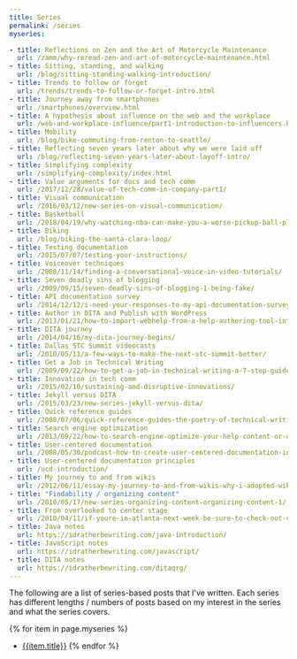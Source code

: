 ```yaml
---
title: Series
permalink: /series
myseries:

- title: Reflections on Zen and the Art of Motorcycle Maintenance
  url: /zamm/why-reread-zen-and-art-of-motorcycle-maintenance.html 
- title: Sitting, standing, and walking
  url: /blog/sitting-standing-walking-introduction/
- title: Trends to follow or forget
  url: /trends/trends-to-follow-or-forget-intro.html
- title: Journey away from smartphones
  url: /smartphones/overview.html
- title: A hypothesis about influence on the web and the workplace
  url: /web-and-workplace-influence/part1-introduction-to-influencers.html
- title: Mobility
  url: /blog/bike-commuting-from-renton-to-seattle/
- title: Reflecting seven years later about why we were laid off
  url: /blog/reflecting-seven-years-later-about-layoff-intro/
- title: Simplifying complexity
  url: /simplifying-complexity/index.html
- title: Value arguments for docs and tech comm
  url: /2017/12/28/value-of-tech-comm-in-company-part1/
- title: Visual communication
  url: /2016/03/12/new-series-on-visual-communication/
- title: Basketball
  url: /2018/04/19/why-watching-nba-can-make-you-a-worse-pickup-ball-player
- title: Biking
  url: /blog/biking-the-santa-clara-loop/
- title: Testing documentation
  url: /2015/07/07/testing-your-instructions/
- title: Voiceover techniques
  url: /2008/11/14/finding-a-conversational-voice-in-video-tutorials/
- title: Seven deadly sins of blogging
  url: /2009/09/15/seven-deadly-sins-of-blogging-1-being-fake/
- title: API documentation survey
  url: /2014/12/12/i-need-your-responses-to-my-api-documentation-survey/
- title: Author in DITA and Publish with WordPress
  url: /2013/01/21/how-to-import-webhelp-from-a-help-authoring-tool-into-wordpress/
- title: DITA journey
  url: /2014/04/16/my-dita-journey-begins/
- title: Dallas STC Summit videocasts
  url: /2010/05/11/a-few-ways-to-make-the-next-stc-summit-better/
- title: Get a Job in Technical Writing
  url: /2009/09/22/how-to-get-a-job-in-technical-writing-a-7-step-guide-for-students/
- title: Innovation in tech comm
  url: /2015/02/10/sustaining-and-disruptive-innovations/
- title: Jekyll versus DITA
  url: /2015/03/23/new-series-jekyll-versus-dita/
- title: Quick reference guides
  url: /2008/07/06/quick-reference-guides-the-poetry-of-technical-writing/
- title: Search engine optimization
  url: /2013/09/22/how-to-search-engine-optimize-your-help-content-or-documentation/
- title: User-centered documentation
  url: /2008/05/30/podcast-how-to-create-user-centered-documentation-interview-with-joe-sokohl/
- title: User-centered documentation principles
  url: /ucd-introduction/
- title: My journey to and from wikis
  url: /2012/06/11/essay-my-journey-to-and-from-wikis-why-i-adopted-wikis-why-i-veered-away-from-them-and-a-new-model-for-collaboration/
- title: "Findability / organizing content"
  url: /2010/05/17/new-series-organizing-content-organizing-content-1/
- title: From overlooked to center stage
  url: /2010/04/11/if-youre-in-atlanta-next-week-be-sure-to-check-out-currents/
- title: Java notes
  url: https://idratherbewriting.com/java-introduction/
- title: JavaScript notes
  url: https://idratherbewriting.com/javascript/
- title: DITA notes
  url: https://idratherbewriting.com/ditaqrg/
---
```


The following are a list of series-based posts that I've written. Each series has different lengths / numbers of posts based on my interest in the series and what the series covers.

{% for item in page.myseries %}
* [{{item.title}}]({{item.url}})
{% endfor %}
